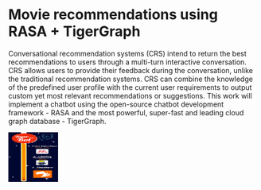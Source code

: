 # Movie recommendations using RASA + TigerGraph

Conversational recommendation systems (CRS) intend to return the best recommendations to users through a multi-turn interactive conversation. CRS allows users to provide their feedback during the conversation, unlike the traditional recommendation systems. CRS can combine the knowledge of the predefined user profile with the current user requirements to output custom yet most relevant recommendations or suggestions. This work will implement a chatbot using the open-source chatbot development framework - RASA and the most powerful, super-fast and leading cloud graph database - TigerGraph. 

<img src="https://github.com/sudha-vijayakumar/RASA_TigerGraph/blob/master/TechnicalStack.jpg" width="100" height="100">

